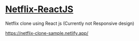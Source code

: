 # [Netflix-ReactJS](https://netflix-clone-sample.netlify.app/)
Netflix clone using React js 
(Currently not Responsive design)

https://netflix-clone-sample.netlify.app/
